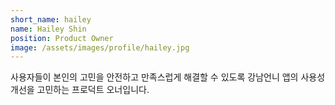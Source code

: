 ```yaml
---
short_name: hailey
name: Hailey Shin
position: Product Owner
image: /assets/images/profile/hailey.jpg
---
```

사용자들이 본인의 고민을 안전하고 만족스럽게 해결할 수 있도록 강남언니 앱의 사용성 개선을 고민하는 프로덕트 오너입니다.
